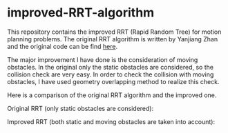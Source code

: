 # improved-RRT-algorithm

This repository contains the improved RRT (Rapid Random Tree) for motion planning problems. The original RRT algorithm is written by Yanjiang 
Zhan and the original code can be find [here](www.codeforge.cn/read/218580/pathRRT.m__html). 

The major improvement I have done is the consideration of moving obstacles. In the original only the static obstacles are considered, so the 
collision check are very easy. In order to check the collision with moving obstacles, I have used geometry overlapping method to realize this
check.

Here is a comparison of the original RRT algorithm and the improved one.

Original RRT (only static obstacles are considered):



Improved RRT (both static and moving obstacles are taken into account):


